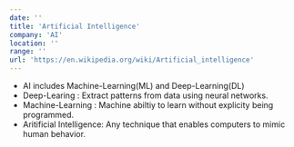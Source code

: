 ```yaml
---
date: ''
title: 'Artificial Intelligence'
company: 'AI'
location: ''
range: ''
url: 'https://en.wikipedia.org/wiki/Artificial_intelligence'
---
```


- AI includes Machine-Learning(ML) and Deep-Learning(DL)
- Deep-Learing : Extract patterns from data using neural networks.
- Machine-Learning : Machine abiltiy to learn without explicity being programmed.
- Aritificial Intelligence: Any technique that enables computers to mimic human behavior.
